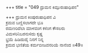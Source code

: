 +++
title = "049 ದ್ರುಮನ ಕಿಮ್ಪುರುಷಾಧಿಪನ"

+++
ದ್ರುಮನ ಕಿಂಪುರುಷಾಧಿಪನ ವಿ  
ಕ್ರಮವ ಬಣ್ಣಿಸಲಾಗದೇ ಭೂ  
ರಮಣರಿದೆಲಾ ಮಾಳವಂಗ ಕಳಿಂಗ ಕೌಸಲರು  
ವಿಮಳರಿನಿಬರನುಳಿದು ಕೃಷ್ಣ  
ಭ್ರಮೆ ಹಿಡಿದುದೈ ನಿನಗೆ ನಿನ್ನ  
ಕ್ರಮದ ಭಣಿತೆಯ ಕರ್ಮಬೀಜವನರಿಯೆ ನಾನೆಂದ  ॥49॥